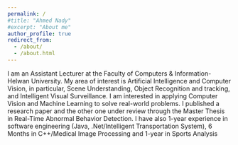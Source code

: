 ```yaml
---
permalink: /
#title: "Ahmed Nady"
#excerpt: "About me"
author_profile: true
redirect_from: 
  - /about/
  - /about.html
--- 
```

I am an Assistant Lecturer at the Faculty of Computers & Information-Helwan University. 
My area of interest is Artificial Intelligence and Computer Vision, in particular, Scene Understanding,
 Object Recognition and tracking, and Intelligent Visual Surveillance.
 I am interested in applying Computer Vision and Machine Learning to solve real-world problems. 
 I published a research paper and the other one under review through the Master Thesis in Real-Time Abnormal Behavior Detection. 
 I have also 1-year experience in software engineering (Java, .Net/Intelligent Transportation System), 6 Months in C++/Medical Image Processing and 1-year in Sports Analysis
 